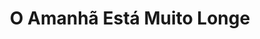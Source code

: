 ---
Numero: 208
title: O Amanhã Está Muito Longe
Autor: James White
Co-autor: 
Ano-de-Publicacao: 1974
Titulo-original: Tomorrow is Too Far
Tradutor: Eurico da Fonseca
Co-tradutor: 
Ano-de-edicao: 1971
alias: James-White
Autor2-alias: 
Tradutor1-alias: Eurico-da-Fonseca
Tradutor2-alias: 
Titulo-link: 208-O-Amanha-Esta-Muito-Longe
Capa: Lima de Freitas
pags: 203
Capa-link: Lima-de-Freitas
---